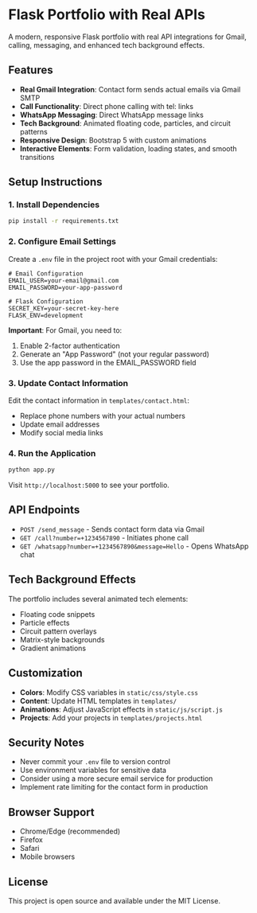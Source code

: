 # Flask Portfolio with Real APIs

A modern, responsive Flask portfolio with real API integrations for Gmail, calling, messaging, and enhanced tech background effects.

## Features

- **Real Gmail Integration**: Contact form sends actual emails via Gmail SMTP
- **Call Functionality**: Direct phone calling with tel: links
- **WhatsApp Messaging**: Direct WhatsApp message links
- **Tech Background**: Animated floating code, particles, and circuit patterns
- **Responsive Design**: Bootstrap 5 with custom animations
- **Interactive Elements**: Form validation, loading states, and smooth transitions

## Setup Instructions

### 1. Install Dependencies
```bash
pip install -r requirements.txt
```

### 2. Configure Email Settings

Create a `.env` file in the project root with your Gmail credentials:

```env
# Email Configuration
EMAIL_USER=your-email@gmail.com
EMAIL_PASSWORD=your-app-password

# Flask Configuration
SECRET_KEY=your-secret-key-here
FLASK_ENV=development
```

**Important**: For Gmail, you need to:
1. Enable 2-factor authentication
2. Generate an "App Password" (not your regular password)
3. Use the app password in the EMAIL_PASSWORD field

### 3. Update Contact Information

Edit the contact information in `templates/contact.html`:
- Replace phone numbers with your actual numbers
- Update email addresses
- Modify social media links

### 4. Run the Application
```bash
python app.py
```

Visit `http://localhost:5000` to see your portfolio.

## API Endpoints

- `POST /send_message` - Sends contact form data via Gmail
- `GET /call?number=+1234567890` - Initiates phone call
- `GET /whatsapp?number=+1234567890&message=Hello` - Opens WhatsApp chat

## Tech Background Effects

The portfolio includes several animated tech elements:
- Floating code snippets
- Particle effects
- Circuit pattern overlays
- Matrix-style backgrounds
- Gradient animations

## Customization

- **Colors**: Modify CSS variables in `static/css/style.css`
- **Content**: Update HTML templates in `templates/`
- **Animations**: Adjust JavaScript effects in `static/js/script.js`
- **Projects**: Add your projects in `templates/projects.html`

## Security Notes

- Never commit your `.env` file to version control
- Use environment variables for sensitive data
- Consider using a more secure email service for production
- Implement rate limiting for the contact form in production

## Browser Support

- Chrome/Edge (recommended)
- Firefox
- Safari
- Mobile browsers

## License

This project is open source and available under the MIT License.
